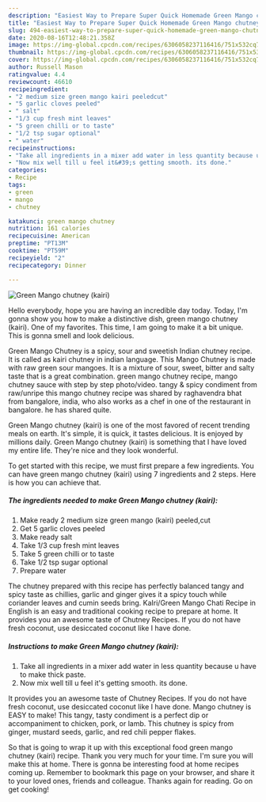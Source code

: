 ```yaml
---
description: "Easiest Way to Prepare Super Quick Homemade Green Mango chutney (kairi)"
title: "Easiest Way to Prepare Super Quick Homemade Green Mango chutney (kairi)"
slug: 494-easiest-way-to-prepare-super-quick-homemade-green-mango-chutney-kairi
date: 2020-08-16T12:48:21.358Z
image: https://img-global.cpcdn.com/recipes/6306058237116416/751x532cq70/green-mango-chutney-kairi-recipe-main-photo.jpg
thumbnail: https://img-global.cpcdn.com/recipes/6306058237116416/751x532cq70/green-mango-chutney-kairi-recipe-main-photo.jpg
cover: https://img-global.cpcdn.com/recipes/6306058237116416/751x532cq70/green-mango-chutney-kairi-recipe-main-photo.jpg
author: Russell Mason
ratingvalue: 4.4
reviewcount: 46610
recipeingredient:
- "2 medium size green mango kairi peeledcut"
- "5 garlic cloves peeled"
- " salt"
- "1/3 cup fresh mint leaves"
- "5 green chilli or to taste"
- "1/2 tsp sugar optional"
- " water"
recipeinstructions:
- "Take all ingredients in a mixer add water in less quantity because u have to make thick paste."
- "Now mix well till u feel it&#39;s getting smooth. its done."
categories:
- Recipe
tags:
- green
- mango
- chutney

katakunci: green mango chutney 
nutrition: 161 calories
recipecuisine: American
preptime: "PT13M"
cooktime: "PT59M"
recipeyield: "2"
recipecategory: Dinner

---
```



![Green Mango chutney (kairi)](https://img-global.cpcdn.com/recipes/6306058237116416/751x532cq70/green-mango-chutney-kairi-recipe-main-photo.jpg)

Hello everybody, hope you are having an incredible day today. Today, I'm gonna show you how to make a distinctive dish, green mango chutney (kairi). One of my favorites. This time, I am going to make it a bit unique. This is gonna smell and look delicious.

Green Mango Chutney is a spicy, sour and sweetish Indian chutney recipe. It is called as kairi chutney in indian language. This Mango Chutney is made with raw green sour mangoes. It is a mixture of sour, sweet, bitter and salty taste that is a great combination. green mango chutney recipe, mango chutney sauce with step by step photo/video. tangy &amp; spicy condiment from raw/unripe this mango chutney recipe was shared by raghavendra bhat from bangalore, india, who also works as a chef in one of the restaurant in bangalore. he has shared quite.

Green Mango chutney (kairi) is one of the most favored of recent trending meals on earth. It's simple, it is quick, it tastes delicious. It is enjoyed by millions daily. Green Mango chutney (kairi) is something that I have loved my entire life. They're nice and they look wonderful.


To get started with this recipe, we must first prepare a few ingredients. You can have green mango chutney (kairi) using 7 ingredients and 2 steps. Here is how you can achieve that.

<!--inarticleads1-->

##### The ingredients needed to make Green Mango chutney (kairi):

1. Make ready 2 medium size green mango (kairi) peeled,cut
1. Get 5 garlic cloves peeled
1. Make ready  salt
1. Take 1/3 cup fresh mint leaves
1. Take 5 green chilli or to taste
1. Take 1/2 tsp sugar optional
1. Prepare  water


The chutney prepared with this recipe has perfectly balanced tangy and spicy taste as chillies, garlic and ginger gives it a spicy touch while coriander leaves and cumin seeds bring. KaIri/Green Mango Chati Recipe in English is an easy and traditional cooking recipe to prepare at home. It provides you an awesome taste of Chutney Recipes. If you do not have fresh coconut, use desiccated coconut like I have done. 

<!--inarticleads2-->

##### Instructions to make Green Mango chutney (kairi):

1. Take all ingredients in a mixer add water in less quantity because u have to make thick paste.
1. Now mix well till u feel it&#39;s getting smooth. its done.


It provides you an awesome taste of Chutney Recipes. If you do not have fresh coconut, use desiccated coconut like I have done. Mango chutney is EASY to make! This tangy, tasty condiment is a perfect dip or accompaniment to chicken, pork, or lamb. This chutney is spicy from ginger, mustard seeds, garlic, and red chili pepper flakes. 

So that is going to wrap it up with this exceptional food green mango chutney (kairi) recipe. Thank you very much for your time. I'm sure you will make this at home. There is gonna be interesting food at home recipes coming up. Remember to bookmark this page on your browser, and share it to your loved ones, friends and colleague. Thanks again for reading. Go on get cooking!

